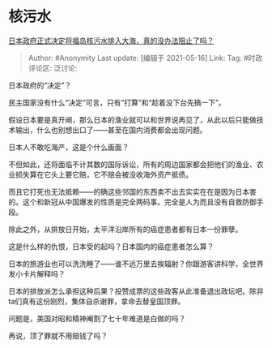 # 核污水
[日本政府正式决定将福岛核污水排入大海，真的没办法阻止了吗？](https://www.zhihu.com/question/453795080/answer/1834135656)

> Author: #Anonymity
> Last update: [编辑于 2021-05-16]
> Link:
> Tag: #时政
> 评论区:
> 泛讨论:

日本政府的“决定”？

民主国家没有什么“决定”可言，只有“打算”和“趁着没下台先搞一下”。

假设日本要是真开闸，那么日本的渔业就可以和世界说再见了，从此以后只能做技术输出，什么也别想出口了——甚至在国内消费都会出现问题。

日本人不敢吃海产，这是个什么画面？

不但如此，还将面临不计其数的国际诉讼，所有的周边国家都会把他们的渔业、农业损失算在它头上要它赔，它不赔会被没收海外资产抵债。

而且它打死也无法抵赖——的确这些邻国的东西卖不出去实实在在是因为日本害的。这个和新冠从中国爆发的性质是完全两码事。完全是人为而且没有自救防御手段。

除此之外，从排放日开始，太平洋沿岸所有的癌症患者都有日本一份罪孽。

这是什么样的仇恨，日本受的起吗？日本国内的癌症患者怎么算？

日本的旅游业也可以洗洗睡了——谁不远万里去挨辐射？你跟游客讲科学，全世界发小卡片解释吗？

日本的排放派怎么承担这种后果？投赞成票的这些政客从此准备退出政坛吧。除非ta们真有这份刚烈，集体自杀谢罪，拿命去替皇国顶罪。

问题是，美国对昭和精神阉割了七十年难道是白做的吗？

再说，顶了罪就不用赔钱了吗？
